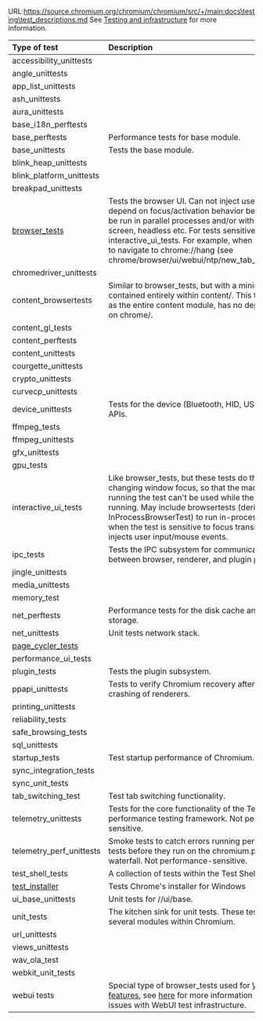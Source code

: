 URL:https://source.chromium.org/chromium/chromium/src/+/main:docs\testing\test_descriptions.md
See [Testing and infrastructure](https://sites.google.com/a/chromium.org/dev/developers/testing) for more information.

| Type of test           | Description |
|:-----------------------|:------------|
|accessibility\_unittests| |
|angle\_unittests        | |
|app\_list\_unittests    | |
|ash\_unittests          | |
|aura\_unittests         | |
|base\_i18n\_perftests   | |
|base\_perftests         |Performance tests for base module.|
|base\_unittests         |Tests the base module.|
|blink\_heap\_unittests  | |
|blink\_platform\_unittests| |
|breakpad\_unittests     | |
|[browser\_tests](https://sites.google.com/a/chromium.org/dev/developers/testing/browser-tests)|Tests the browser UI. Can not inject user input or depend on focus/activation behavior because it can be run in parallel processes and/or with a locked screen, headless etc. For tests sensitive to that, use interactive\_ui\_tests. For example, when tests need to navigate to chrome://hang (see chrome/browser/ui/webui/ntp/new\_tab\_ui\_uitest.cc)|
|chromedriver\_unittests | |
|content\_browsertests   |Similar to browser\_tests, but with a minimal shell contained entirely within content/. This test, as well as the entire content module, has no dependencies on chrome/.|
|content\_gl\_tests      | |
|content\_perftests      | |
|content\_unittests      | |
|courgette\_unittests    | |
|crypto\_unittests       | |
|curvecp\_unittests      | |
|device\_unittests       |Tests for the device (Bluetooth, HID, USB, etc.) APIs.|
|ffmpeg\_tests           | |
|ffmpeg\_unittests       | |
|gfx\_unittests          | |
|gpu\_tests              | |
|interactive\_ui\_tests  |Like browser\_tests, but these tests do things like changing window focus, so that the machine running the test can't be used while the test is running. May include browsertests (derived from InProcessBrowserTest) to run in-process in case when the test is sensitive to focus transitions or injects user input/mouse events.|
|ipc\_tests              |Tests the IPC subsystem for communication between browser, renderer, and plugin processes.|
|jingle\_unittests       | |
|media\_unittests        | |
|memory\_test            | |
|net\_perftests          |Performance tests for the disk cache and cookie storage.|
|net\_unittests          |Unit tests network stack.|
|[page\_cycler\_tests](https://sites.google.com/a/chromium.org/dev/developers/testing/page-cyclers)| |
|performance\_ui\_tests  | |
|plugin\_tests           |Tests the plugin subsystem.|
|ppapi\_unittests        |Tests to verify Chromium recovery after hanging or crashing of renderers.|
|printing\_unittests     | |
|reliability\_tests      | |
|safe\_browsing\_tests   | |
|sql\_unittests          | |
|startup\_tests          |Test startup performance of Chromium.|
|sync\_integration\_tests| |
|sync\_unit\_tests       | |
|tab\_switching\_test    |Test tab switching functionality.|
|telemetry\_unittests    |Tests for the core functionality of the Telemetry performance testing framework. Not performance-sensitive.|
|telemetry\_perf\_unittests|Smoke tests to catch errors running performance tests before they run on the chromium.perf waterfall. Not performance-sensitive.|
|test\_shell\_tests      |A collection of tests within the Test Shell.|
|[test\_installer](https://sites.google.com/a/chromium.org/dev/developers/testing/windows-installer-tests)|Tests Chrome's installer for Windows|
|ui\_base\_unittests     |Unit tests for //ui/base.|
|unit\_tests             |The kitchen sink for unit tests. These tests cover several modules within Chromium.|
|url\_unittests          | |
|views\_unittests        | |
|wav\_ola\_test          | |
|webkit\_unit\_tests     | |
|webui tests             | Special type of browser\_tests used for [WebUI features](https://chromium.googlesource.com/chromium/src/+/main/docs/webui/webui_explainer.md), see [here](https://docs.google.com/document/d/1Z18WTNv28z5FW3smNEm_GtsfVD2IL-CmmAikwjw3ryo/edit#) for more information on known issues with WebUI test infrastructure. |

